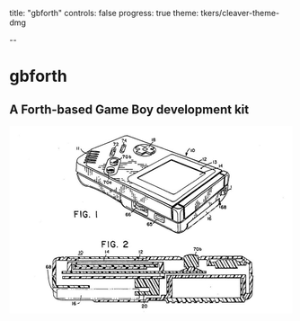 title: "gbforth"
controls: false
progress: true
theme: tkers/cleaver-theme-dmg

--

# gbforth

## A Forth-based Game Boy development kit

![background](imgs/gbschematic1.jpg)
